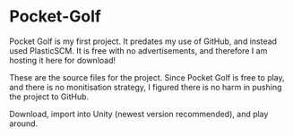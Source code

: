 # Pocket-Golf
Pocket Golf is my first project. It predates my use of GitHub, and instead used PlasticSCM. It is free with no advertisements, and therefore I am hosting it here for download!

These are the source files for the project. Since Pocket Golf is free to play, and there is no monitisation strategy, I figured there is no harm in pushing the project to GitHub.

Download, import into Unity (newest version recommended), and play around.
